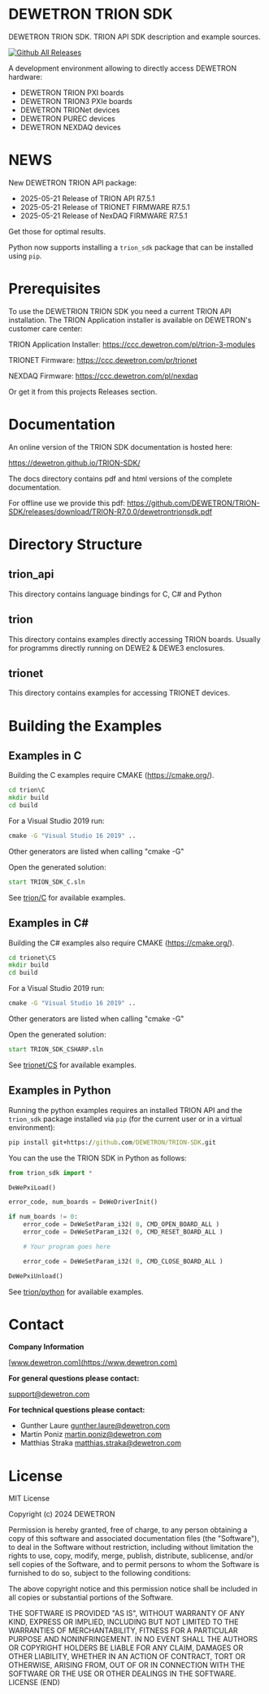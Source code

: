 # DEWETRON TRION SDK
DEWETRON TRION SDK. TRION API SDK description and example sources. 

[![Github All Releases](https://img.shields.io/github/downloads/DEWETRON/TRION-SDK/total)]()


A development environment allowing to directly access DEWETRON hardware:

* DEWETRON TRION PXI boards
* DEWETRON TRION3 PXIe boards
* DEWETRON TRIONet devices
* DEWETRON PUREC devices
* DEWETRON NEXDAQ devices


# NEWS

New DEWETRON TRION API package:

* 2025-05-21 Release of TRION API R7.5.1
* 2025-05-21 Release of TRIONET FIRMWARE R7.5.1
* 2025-05-21 Release of NexDAQ FIRMWARE R7.5.1

Get those for optimal results.

Python now supports installing a `trion_sdk` package that can be installed using `pip`. 


# Prerequisites
To use the DEWETRION TRION SDK you need a current TRION API installation.
The TRION Application installer is available on DEWETRON's customer care center:

TRION Application Installer:
https://ccc.dewetron.com/pl/trion-3-modules

TRIONET Firmware:
https://ccc.dewetron.com/pr/trionet

NEXDAQ Firmware:
https://ccc.dewetron.com/pl/nexdaq

Or get it from this projects Releases section.

# Documentation

An online version of the TRION SDK documentation is hosted here:

https://dewetron.github.io/TRION-SDK/

The docs directory contains pdf and html versions of the complete documentation.

For offline use we provide this pdf: https://github.com/DEWETRON/TRION-SDK/releases/download/TRION-R7.0.0/dewetrontrionsdk.pdf

# Directory Structure

## trion_api

This directory contains language bindings for C, C# and Python

## trion

This directory contains examples directly accessing TRION boards.
Usually for programms directly running on DEWE2 & DEWE3 enclosures.

## trionet
This directory contains examples for accessing TRIONET devices.


# Building the Examples

## Examples in C 
Building the C examples require CMAKE (https://cmake.org/).
```cmd
cd trion\C
mkdir build
cd build
```
For a Visual Studio 2019 run:
```cmd
cmake -G "Visual Studio 16 2019" ..
```
Other generators are listed when calling "cmake -G"

Open the generated solution:
```cmd
start TRION_SDK_C.sln
```
See [trion/C](https://github.com/DEWETRON/TRION-SDK/tree/master/trion/C) for available examples.


## Examples in C#
Building the C# examples also require CMAKE (https://cmake.org/).
```cmd
cd trionet\CS
mkdir build
cd build
```
For a Visual Studio 2019 run:
```cmd
cmake -G "Visual Studio 16 2019" ..
```
Other generators are listed when calling "cmake -G"

Open the generated solution:
```cmd
start TRION_SDK_CSHARP.sln
```
See [trionet/CS](https://github.com/DEWETRON/TRION-SDK/tree/master/trionet/CS) for available examples.

## Examples in Python
Running the python examples requires an installed TRION API and the `trion_sdk` package installed via `pip` (for the current user or in a virtual environment):
```cmd
pip install git+https://github.com/DEWETRON/TRION-SDK.git
```
You can the use the TRION SDK in Python as follows:
```python
from trion_sdk import *

DeWePxiLoad()

error_code, num_boards = DeWeDriverInit()

if num_boards != 0:
    error_code = DeWeSetParam_i32( 0, CMD_OPEN_BOARD_ALL )
    error_code = DeWeSetParam_i32( 0, CMD_RESET_BOARD_ALL )

    # Your program goes here

    error_code = DeWeSetParam_i32( 0, CMD_CLOSE_BOARD_ALL )

DeWePxiUnload()
```

See [trion/python](https://github.com/DEWETRON/TRION-SDK/tree/master/trion/python) for available examples.

# Contact

**Company Information**

[www.dewetron.com](https://www.dewetron.com)

**For general questions please contact:**

support@dewetron.com


**For technical questions please contact:**

- Gunther Laure <gunther.laure@dewetron.com>
- Martin Poniz <martin.poniz@dewetron.com>
- Matthias Straka <matthias.straka@dewetron.com>


# License
MIT License

Copyright (c) 2024 DEWETRON

Permission is hereby granted, free of charge, to any person obtaining a copy
of this software and associated documentation files (the "Software"), to deal
in the Software without restriction, including without limitation the rights
to use, copy, modify, merge, publish, distribute, sublicense, and/or sell
copies of the Software, and to permit persons to whom the Software is
furnished to do so, subject to the following conditions:

The above copyright notice and this permission notice shall be included in all
copies or substantial portions of the Software.

THE SOFTWARE IS PROVIDED "AS IS", WITHOUT WARRANTY OF ANY KIND, EXPRESS OR
IMPLIED, INCLUDING BUT NOT LIMITED TO THE WARRANTIES OF MERCHANTABILITY,
FITNESS FOR A PARTICULAR PURPOSE AND NONINFRINGEMENT. IN NO EVENT SHALL THE
AUTHORS OR COPYRIGHT HOLDERS BE LIABLE FOR ANY CLAIM, DAMAGES OR OTHER
LIABILITY, WHETHER IN AN ACTION OF CONTRACT, TORT OR OTHERWISE, ARISING FROM,
OUT OF OR IN CONNECTION WITH THE SOFTWARE OR THE USE OR OTHER DEALINGS IN THE
SOFTWARE.
LICENSE (END)

